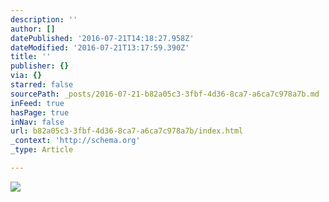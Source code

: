 ```yaml
---
description: ''
author: []
datePublished: '2016-07-21T14:18:27.958Z'
dateModified: '2016-07-21T13:17:59.390Z'
title: ''
publisher: {}
via: {}
starred: false
sourcePath: _posts/2016-07-21-b82a05c3-3fbf-4d36-8ca7-a6ca7c978a7b.md
inFeed: true
hasPage: true
inNav: false
url: b82a05c3-3fbf-4d36-8ca7-a6ca7c978a7b/index.html
_context: 'http://schema.org'
_type: Article

---
```

![](https://the-grid-user-content.s3-us-west-2.amazonaws.com/c80995fb-e00e-4591-80d9-bf70ecf2bccf.jpg)